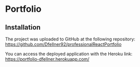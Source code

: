 # Portfolio

## Installation
The project was uploaded to GitHub at the following repository: https://github.com/Dfellner92/professionalReactPortfolio

You can access the deployed application with the Heroku link: https://portfolio-dfellner.herokuapp.com/